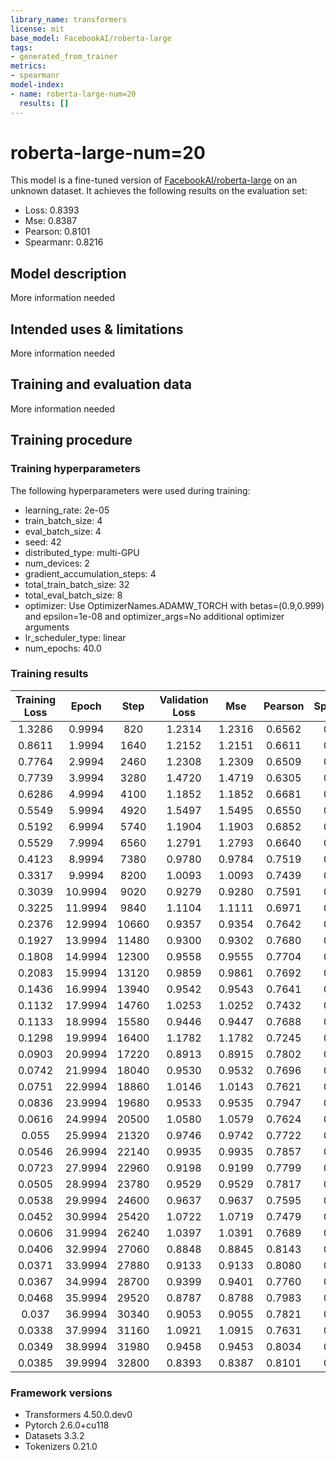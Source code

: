 ```yaml
---
library_name: transformers
license: mit
base_model: FacebookAI/roberta-large
tags:
- generated_from_trainer
metrics:
- spearmanr
model-index:
- name: roberta-large-num=20
  results: []
---
```


<!-- This model card has been generated automatically according to the information the Trainer had access to. You
should probably proofread and complete it, then remove this comment. -->

# roberta-large-num=20

This model is a fine-tuned version of [FacebookAI/roberta-large](https://huggingface.co/FacebookAI/roberta-large) on an unknown dataset.
It achieves the following results on the evaluation set:
- Loss: 0.8393
- Mse: 0.8387
- Pearson: 0.8101
- Spearmanr: 0.8216

## Model description

More information needed

## Intended uses & limitations

More information needed

## Training and evaluation data

More information needed

## Training procedure

### Training hyperparameters

The following hyperparameters were used during training:
- learning_rate: 2e-05
- train_batch_size: 4
- eval_batch_size: 4
- seed: 42
- distributed_type: multi-GPU
- num_devices: 2
- gradient_accumulation_steps: 4
- total_train_batch_size: 32
- total_eval_batch_size: 8
- optimizer: Use OptimizerNames.ADAMW_TORCH with betas=(0.9,0.999) and epsilon=1e-08 and optimizer_args=No additional optimizer arguments
- lr_scheduler_type: linear
- num_epochs: 40.0

### Training results

| Training Loss | Epoch   | Step  | Validation Loss | Mse    | Pearson | Spearmanr |
|:-------------:|:-------:|:-----:|:---------------:|:------:|:-------:|:---------:|
| 1.3286        | 0.9994  | 820   | 1.2314          | 1.2316 | 0.6562  | 0.6672    |
| 0.8611        | 1.9994  | 1640  | 1.2152          | 1.2151 | 0.6611  | 0.6709    |
| 0.7764        | 2.9994  | 2460  | 1.2308          | 1.2309 | 0.6509  | 0.6639    |
| 0.7739        | 3.9994  | 3280  | 1.4720          | 1.4719 | 0.6305  | 0.6373    |
| 0.6286        | 4.9994  | 4100  | 1.1852          | 1.1852 | 0.6681  | 0.6739    |
| 0.5549        | 5.9994  | 4920  | 1.5497          | 1.5495 | 0.6550  | 0.6612    |
| 0.5192        | 6.9994  | 5740  | 1.1904          | 1.1903 | 0.6852  | 0.6847    |
| 0.5529        | 7.9994  | 6560  | 1.2791          | 1.2793 | 0.6640  | 0.6753    |
| 0.4123        | 8.9994  | 7380  | 0.9780          | 0.9784 | 0.7519  | 0.7642    |
| 0.3317        | 9.9994  | 8200  | 1.0093          | 1.0093 | 0.7439  | 0.7466    |
| 0.3039        | 10.9994 | 9020  | 0.9279          | 0.9280 | 0.7591  | 0.7630    |
| 0.3225        | 11.9994 | 9840  | 1.1104          | 1.1111 | 0.6971  | 0.7050    |
| 0.2376        | 12.9994 | 10660 | 0.9357          | 0.9354 | 0.7642  | 0.7804    |
| 0.1927        | 13.9994 | 11480 | 0.9300          | 0.9302 | 0.7680  | 0.7784    |
| 0.1808        | 14.9994 | 12300 | 0.9558          | 0.9555 | 0.7704  | 0.7791    |
| 0.2083        | 15.9994 | 13120 | 0.9859          | 0.9861 | 0.7692  | 0.7834    |
| 0.1436        | 16.9994 | 13940 | 0.9542          | 0.9543 | 0.7641  | 0.7767    |
| 0.1132        | 17.9994 | 14760 | 1.0253          | 1.0252 | 0.7432  | 0.7625    |
| 0.1133        | 18.9994 | 15580 | 0.9446          | 0.9447 | 0.7688  | 0.7820    |
| 0.1298        | 19.9994 | 16400 | 1.1782          | 1.1782 | 0.7245  | 0.7439    |
| 0.0903        | 20.9994 | 17220 | 0.8913          | 0.8915 | 0.7802  | 0.7943    |
| 0.0742        | 21.9994 | 18040 | 0.9530          | 0.9532 | 0.7696  | 0.7807    |
| 0.0751        | 22.9994 | 18860 | 1.0146          | 1.0143 | 0.7621  | 0.7789    |
| 0.0836        | 23.9994 | 19680 | 0.9533          | 0.9535 | 0.7947  | 0.8029    |
| 0.0616        | 24.9994 | 20500 | 1.0580          | 1.0579 | 0.7624  | 0.7772    |
| 0.055         | 25.9994 | 21320 | 0.9746          | 0.9742 | 0.7722  | 0.7913    |
| 0.0546        | 26.9994 | 22140 | 0.9935          | 0.9935 | 0.7857  | 0.7967    |
| 0.0723        | 27.9994 | 22960 | 0.9198          | 0.9199 | 0.7799  | 0.7933    |
| 0.0505        | 28.9994 | 23780 | 0.9529          | 0.9529 | 0.7817  | 0.7967    |
| 0.0538        | 29.9994 | 24600 | 0.9637          | 0.9637 | 0.7595  | 0.7771    |
| 0.0452        | 30.9994 | 25420 | 1.0722          | 1.0719 | 0.7479  | 0.7597    |
| 0.0606        | 31.9994 | 26240 | 1.0397          | 1.0391 | 0.7689  | 0.7858    |
| 0.0406        | 32.9994 | 27060 | 0.8848          | 0.8845 | 0.8143  | 0.8265    |
| 0.0371        | 33.9994 | 27880 | 0.9133          | 0.9133 | 0.8080  | 0.8228    |
| 0.0367        | 34.9994 | 28700 | 0.9399          | 0.9401 | 0.7760  | 0.7930    |
| 0.0468        | 35.9994 | 29520 | 0.8787          | 0.8788 | 0.7983  | 0.8156    |
| 0.037         | 36.9994 | 30340 | 0.9053          | 0.9055 | 0.7821  | 0.7958    |
| 0.0338        | 37.9994 | 31160 | 1.0921          | 1.0915 | 0.7631  | 0.7809    |
| 0.0349        | 38.9994 | 31980 | 0.9458          | 0.9453 | 0.8034  | 0.8179    |
| 0.0385        | 39.9994 | 32800 | 0.8393          | 0.8387 | 0.8101  | 0.8216    |


### Framework versions

- Transformers 4.50.0.dev0
- Pytorch 2.6.0+cu118
- Datasets 3.3.2
- Tokenizers 0.21.0
